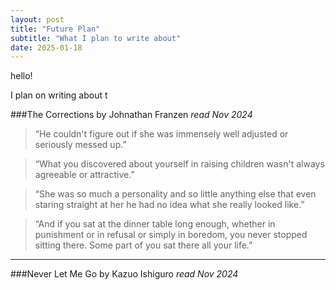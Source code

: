 ```yaml
---
layout: post
title: "Future Plan"
subtitle: "What I plan to write about"
date: 2025-01-18
---
```


hello!

I plan on writing about t


###The Corrections by Johnathan Franzen
*read Nov 2024*

> “He couldn't figure out if she was immensely well adjusted or seriously messed up.” 

> “What you discovered about yourself in raising children wasn't always agreeable or attractive.” 

> “She was so much a personality and so little anything else that even staring straight at her he had no idea what she really looked like.”

> “And if you sat at the dinner table long enough, whether in punishment or in refusal or simply in boredom, you never stopped sitting there. Some part of you sat there all your life.” 
---

###Never Let Me Go by Kazuo Ishiguro
*read Nov 2024*

